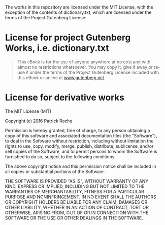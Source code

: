 The works in this repository are licensed under the MIT License, with the exception of the contents of dictionary.txt, which are licensed under the terms of the Project Gutenberg License:

# License for project Gutenberg Works, i.e. dictionary.txt

> This eBook is for the use of anyone anywhere at no cost and with
> almost no restrictions whatsoever.  You may copy it, give it away or
> re-use it under the terms of the Project Gutenberg License included
> with this eBook or online at www.gutenberg.net


# License for derivative works

The MIT License (MIT)

Copyright (c) 2016 Patrick Roche

Permission is hereby granted, free of charge, to any person obtaining a copy
of this software and associated documentation files (the "Software"), to deal
in the Software without restriction, including without limitation the rights
to use, copy, modify, merge, publish, distribute, sublicense, and/or sell
copies of the Software, and to permit persons to whom the Software is
furnished to do so, subject to the following conditions:

The above copyright notice and this permission notice shall be included in all
copies or substantial portions of the Software.

THE SOFTWARE IS PROVIDED "AS IS", WITHOUT WARRANTY OF ANY KIND, EXPRESS OR
IMPLIED, INCLUDING BUT NOT LIMITED TO THE WARRANTIES OF MERCHANTABILITY,
FITNESS FOR A PARTICULAR PURPOSE AND NONINFRINGEMENT. IN NO EVENT SHALL THE
AUTHORS OR COPYRIGHT HOLDERS BE LIABLE FOR ANY CLAIM, DAMAGES OR OTHER
LIABILITY, WHETHER IN AN ACTION OF CONTRACT, TORT OR OTHERWISE, ARISING FROM,
OUT OF OR IN CONNECTION WITH THE SOFTWARE OR THE USE OR OTHER DEALINGS IN THE
SOFTWARE.